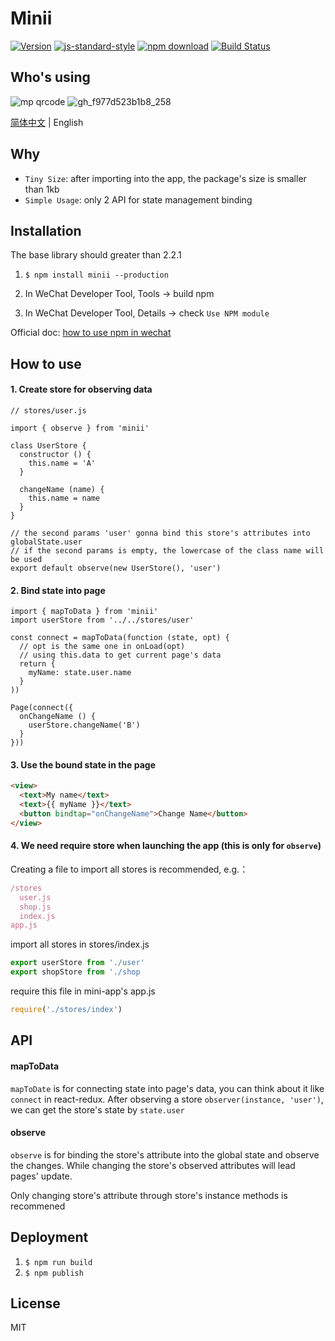 # Minii

[![Version](http://img.shields.io/npm/v/minii.svg)](https://www.npmjs.org/package/minii)
[![js-standard-style](https://img.shields.io/badge/code%20style-standard-brightgreen.svg?style=flat)](https://github.com/feross/standard)
[![npm download][download-image]][download-url]
[![Build Status](https://travis-ci.org/wwayne/minii.svg?branch=master)](https://travis-ci.org/wwayne/minii)

[download-image]: https://img.shields.io/npm/dm/minii.svg?style=flat-square
[download-url]: https://npmjs.org/package/minii

## Who's using
![mp qrcode](https://user-images.githubusercontent.com/5305874/87665910-497c5f00-c79a-11ea-8326-86d7502aa8a9.jpg)
![gh_f977d523b1b8_258](https://user-images.githubusercontent.com/5305874/56073712-19961d00-5ddb-11e9-8b3b-70a40b9c1aa8.jpg)

[简体中文](./README.md) | English

## Why

* `Tiny Size`: after importing into the app, the package's size is smaller than 1kb
* `Simple Usage`: only 2 API for state management binding

## Installation
The base library should greater than 2.2.1

1. `$ npm install minii --production`

2. In WeChat Developer Tool, Tools -> build npm

3. In WeChat Developer Tool, Details -> check `Use NPM module`

Official doc: [how to use npm in wechat](https://developers.weixin.qq.com/miniprogram/dev/devtools/npm.html?t=18082018)

## How to use
#### 1. Create store for observing data
```JS
// stores/user.js

import { observe } from 'minii'

class UserStore {
  constructor () {
    this.name = 'A'
  }

  changeName (name) {
    this.name = name
  }
}

// the second params 'user' gonna bind this store's attributes into globalState.user
// if the second params is empty, the lowercase of the class name will be used
export default observe(new UserStore(), 'user')
```

#### 2. Bind state into page
```JS
import { mapToData } from 'minii'
import userStore from '../../stores/user'

const connect = mapToData(function (state, opt) {
  // opt is the same one in onLoad(opt)
  // using this.data to get current page's data
  return {
    myName: state.user.name
  }
))

Page(connect({
  onChangeName () {
    userStore.changeName('B')
  }
}))
```

#### 3. Use the bound state in the page
```html
<view>
  <text>My name</text>
  <text>{{ myName }}</text>
  <button bindtap="onChangeName">Change Name</button>
</view>
```

#### 4. We need require store when launching the app (this is only for `observe`)
Creating a file to import all stores is recommended, e.g.：

```js
/stores
  user.js
  shop.js
  index.js
app.js
```

import all stores in stores/index.js

```js
export userStore from './user'
export shopStore from './shop
```

require this file in mini-app's app.js

```js
require('./stores/index')
```

## API
#### mapToData

`mapToDate` is for connecting state into page's data, you can think about it like `connect` in react-redux. After observing a store `observer(instance, 'user')`, we can get the store's state by `state.user`

#### observe

`observe` is for binding the store's attribute into the global state and observe the changes. While changing the store's observed attributes will lead pages' update.

Only changing store's attribute through store's instance methods is recommened


## Deployment
1. `$ npm run build`
2. `$ npm publish`

## License

MIT


